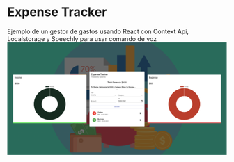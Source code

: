 # Expense Tracker
Ejemplo de un gestor de gastos usando React con Context Api, Localstorage y Speechly para usar comando de voz
![alt text](https://github.com/jperaza1/expense_trakcer/blob/main/src/assets/Readme.png)

